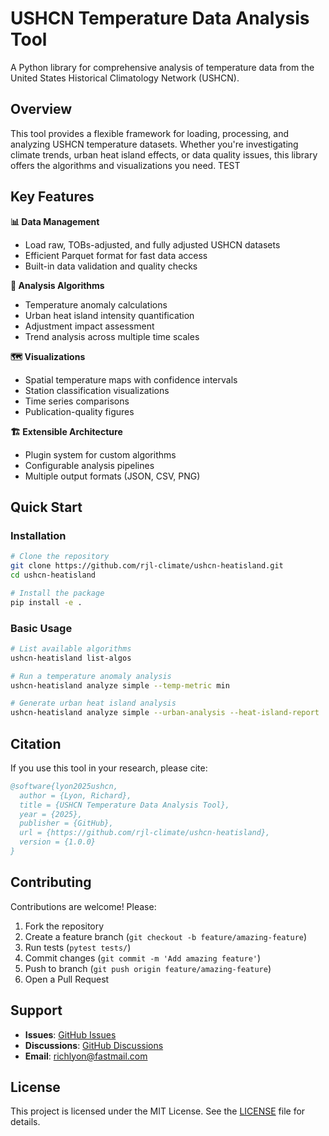 # USHCN Temperature Data Analysis Tool

A Python library for comprehensive analysis of temperature data from the United States Historical Climatology Network (USHCN).

## Overview

This tool provides a flexible framework for loading, processing, and analyzing USHCN temperature datasets. Whether you're investigating climate trends, urban heat island effects, or data quality issues, this library offers the algorithms and visualizations you need. TEST

## Key Features

**📊 Data Management**

- Load raw, TOBs-adjusted, and fully adjusted USHCN datasets
- Efficient Parquet format for fast data access
- Built-in data validation and quality checks

**🔬 Analysis Algorithms**

- Temperature anomaly calculations
- Urban heat island intensity quantification
- Adjustment impact assessment
- Trend analysis across multiple time scales

**🗺️ Visualizations**

- Spatial temperature maps with confidence intervals
- Station classification visualizations
- Time series comparisons
- Publication-quality figures

**🏗️ Extensible Architecture**

- Plugin system for custom algorithms
- Configurable analysis pipelines
- Multiple output formats (JSON, CSV, PNG)

## Quick Start

### Installation

```bash
# Clone the repository
git clone https://github.com/rjl-climate/ushcn-heatisland.git
cd ushcn-heatisland

# Install the package
pip install -e .
```

### Basic Usage

```bash
# List available algorithms
ushcn-heatisland list-algos

# Run a temperature anomaly analysis
ushcn-heatisland analyze simple --temp-metric min

# Generate urban heat island analysis
ushcn-heatisland analyze simple --urban-analysis --heat-island-report
```

## Citation

If you use this tool in your research, please cite:

```bibtex
@software{lyon2025ushcn,
  author = {Lyon, Richard},
  title = {USHCN Temperature Data Analysis Tool},
  year = {2025},
  publisher = {GitHub},
  url = {https://github.com/rjl-climate/ushcn-heatisland},
  version = {1.0.0}
}
```

## Contributing

Contributions are welcome! Please:

1. Fork the repository
2. Create a feature branch (`git checkout -b feature/amazing-feature`)
3. Run tests (`pytest tests/`)
4. Commit changes (`git commit -m 'Add amazing feature'`)
5. Push to branch (`git push origin feature/amazing-feature`)
6. Open a Pull Request

## Support

- **Issues**: [GitHub Issues](https://github.com/rjl-climate/ushcn-heatisland/issues)
- **Discussions**: [GitHub Discussions](https://github.com/rjl-climate/ushcn-heatisland/discussions)
- **Email**: richlyon@fastmail.com

## License

This project is licensed under the MIT License. See the [LICENSE](https://github.com/rjl-climate/ushcn-heatisland/blob/main/LICENSE) file for details.
